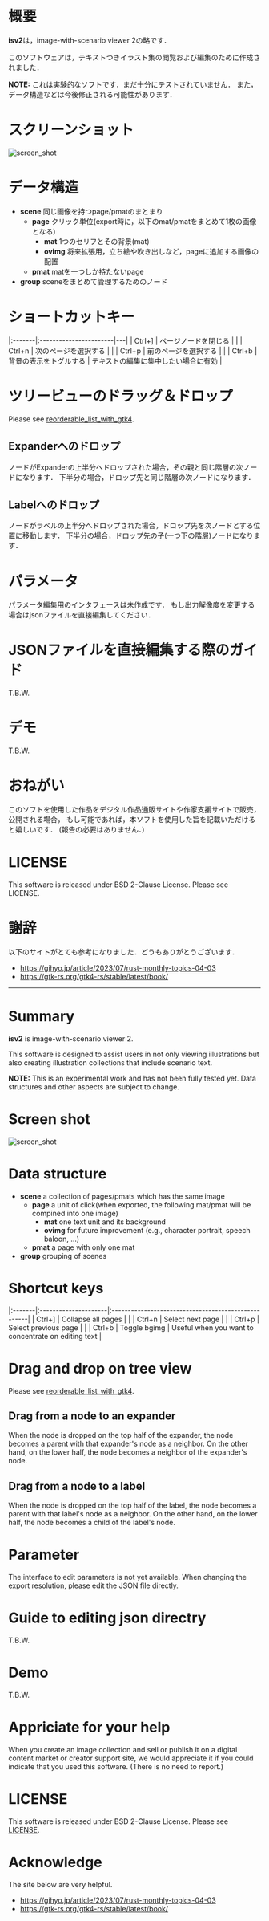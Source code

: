 # 概要

**isv2**は，image-with-scenario viewer 2の略です．

このソフトウェアは，テキストつきイラスト集の閲覧および編集のために作成されました．

**NOTE:** これは実験的なソフトです．まだ十分にテストされていません．
また，データ構造などは今後修正される可能性があります．

# スクリーンショット

![screen_shot](doc/img/screen_shot_0.png)

# データ構造

* **scene** 同じ画像を持つpage/pmatのまとまり
    * **page** クリック単位(export時に，以下のmat/pmatをまとめて1枚の画像となる)
        * **mat** 1つのセリフとその背景(mat)
        * **ovimg** 将来拡張用，立ち絵や吹き出しなど，pageに追加する画像の配置
    * **pmat** matを一つしか持たないpage
* **group** sceneをまとめて管理するためのノード

# ショートカットキー

|:-------|:-----------------------|---|
| Ctrl+] | ページノードを閉じる   |   |
| Ctrl+n | 次のページを選択する   |   |
| Ctrl+p | 前のページを選択する   |   |
| Ctrl+b | 背景の表示をトグルする | テキストの編集に集中したい場合に有効  |

# ツリービューのドラッグ＆ドロップ

Please see [reorderable_list_with_gtk4](https://github.com/kam1610/reorderable_list_with_gtk4).

## Expanderへのドロップ

ノードがExpanderの上半分へドロップされた場合，その親と同じ階層の次ノードになります．
下半分の場合，ドロップ先と同じ階層の次ノードになります．

## Labelへのドロップ

ノードがラベルの上半分へドロップされた場合，ドロップ先を次ノードとする位置に移動します．
下半分の場合，ドロップ先の子(一つ下の階層)ノードになります．

# パラメータ

パラメータ編集用のインタフェースは未作成です．
もし出力解像度を変更する場合はjsonファイルを直接編集してください．

# JSONファイルを直接編集する際のガイド

T.B.W.

# デモ

T.B.W.

# おねがい

このソフトを使用した作品をデジタル作品通販サイトや作家支援サイトで販売，公開される場合，
もし可能であれば，本ソフトを使用した旨を記載いただけると嬉しいです．
(報告の必要はありません．)

# LICENSE

This software is released under BSD 2-Clause License.
Please see LICENSE.

# 謝辞

以下のサイトがとても参考になりました．どうもありがとうございます．

* https://gihyo.jp/article/2023/07/rust-monthly-topics-04-03
* https://gtk-rs.org/gtk4-rs/stable/latest/book/

---

# Summary

**isv2** is image-with-scenario viewer 2.

This software is designed to assist users 
in not only viewing illustrations
but also creating illustration collections that include scenario text.

**NOTE:** This is an experimental work and has not been fully tested yet.
Data structures and other aspects are subject to change.

# Screen shot

![screen_shot](doc/img/screen_shot_0.png)

# Data structure

* **scene** a collection of pages/pmats which has the same image
    * **page** a unit of click(when exported, the following mat/pmat will be compined into one image)
        * **mat** one text unit and its background
        * **ovimg** for future improvement (e.g., character portrait, speech baloon, ...)
    * **pmat** a page with only one mat
* **group** grouping of scenes

# Shortcut keys

|:-------|:---------------------|:----------------------------------------------------|
| Ctrl+] | Collapse all pages   |                                                     |
| Ctrl+n | Select next page     |                                                     |
| Ctrl+p | Select previous page |                                                     |
| Ctrl+b | Toggle bgimg         | Useful when you want to concentrate on editing text |

# Drag and drop on tree view

Please see [reorderable_list_with_gtk4](https://github.com/kam1610/reorderable_list_with_gtk4).

## Drag from a node to an expander

When the node is dropped on the top half of the expander, the node becomes a parent with that expander's node as a neighbor.
On the other hand, on the lower half, the node becomes a neighbor of the expander's node.

## Drag from a node to a label

When the node is dropped on the top half of the label, the node becomes a parent with that label's node as a neighbor.
On the other hand, on the lower half, the node becomes a child of the label's node.

# Parameter

The interface to edit parameters is not yet available. 
When changing the export resolution, please edit the JSON file directly.

# Guide to editing json directry

T.B.W.

# Demo

T.B.W.

# Appriciate for your help

When you create an image collection and sell or publish it on a
digital content market or creator support site, 
we would appreciate it if you could indicate that you used this software.
(There is no need to report.)

# LICENSE

This software is released under BSD 2-Clause License.
Please see [LICENSE](LICENSE).

# Acknowledge

The site below are very helpful.

* https://gihyo.jp/article/2023/07/rust-monthly-topics-04-03
* https://gtk-rs.org/gtk4-rs/stable/latest/book/

